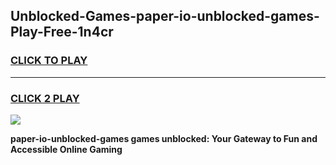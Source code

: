 
## Unblocked-Games-paper-io-unblocked-games-Play-Free-1n4cr
<h3>
<a href="https://premium76.site?title=paper-io-unblocked-games&ref=23A">CLICK TO PLAY</a></h3>
<hr>

<h3>
<a href="https://premium76.site?title=paper-io-unblocked-games&ref=23A">CLICK 2 PLAY</a>
  
</h3>

<a href="https://premium76.site?title=paper-io-unblocked-games&ref=23A"><img src="https://clearcache.store/games.png"></a>


**paper-io-unblocked-games games unblocked: Your Gateway to Fun and Accessible Online Gaming**
